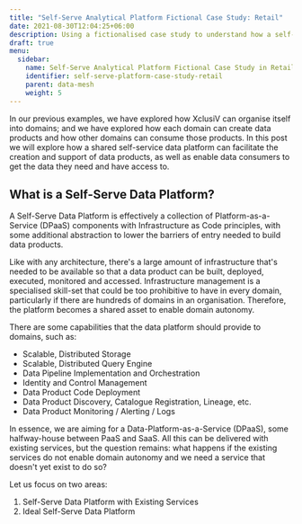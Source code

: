 ```yaml
---
title: "Self-Serve Analytical Platform Fictional Case Study: Retail"
date: 2021-08-30T12:04:25+06:00
description: Using a fictionalised case study to understand how a self-serve analytical platform could work in practice
draft: true
menu:
  sidebar:
    name: Self-Serve Analytical Platform Fictional Case Study in Retail
    identifier: self-serve-platform-case-study-retail
    parent: data-mesh
    weight: 5
---
```


In our previous examples, we have explored how XclusiV can organise itself into domains; and we have explored how each domain can create data products and how other domains can consume those products. In this post we will explore how a shared self-service data platform can facilitate the creation and support of data products, as well as enable data consumers to get the data they need and have access to.

## What is a Self-Serve Data Platform?

A Self-Serve Data Platform is effectively a collection of Platform-as-a-Service (DPaaS) components with Infrastructure as Code principles, with some additional abstraction to lower the barriers of entry needed to build data products.

Like with any architecture, there's a large amount of infrastructure that's needed to be available so that a data product can be built, deployed, executed, monitored and accessed. Infrastructure management is a specialised skill-set that could be too prohibitive to have in every domain, particularly if there are hundreds of domains in an organisation. Therefore, the platform becomes a shared asset to enable domain autonomy.

There are some capabilities that the data platform should provide to domains, such as:

- Scalable, Distributed Storage
- Scalable, Distributed Query Engine
- Data Pipeline Implementation and Orchestration
- Identity and Control Management
- Data Product Code Deployment
- Data Product Discovery, Catalogue Registration, Lineage, etc.
- Data Product Monitoring / Alerting / Logs

In essence, we are aiming for a Data-Platform-as-a-Service (DPaaS), some halfway-house between PaaS and SaaS. All this can be delivered with existing services, but the question remains: what happens if the existing services do not enable domain autonomy and we need a service that doesn't yet exist to do so?

Let us focus on two areas:

1. Self-Serve Data Platform with Existing Services
2. Ideal Self-Serve Data Platform

